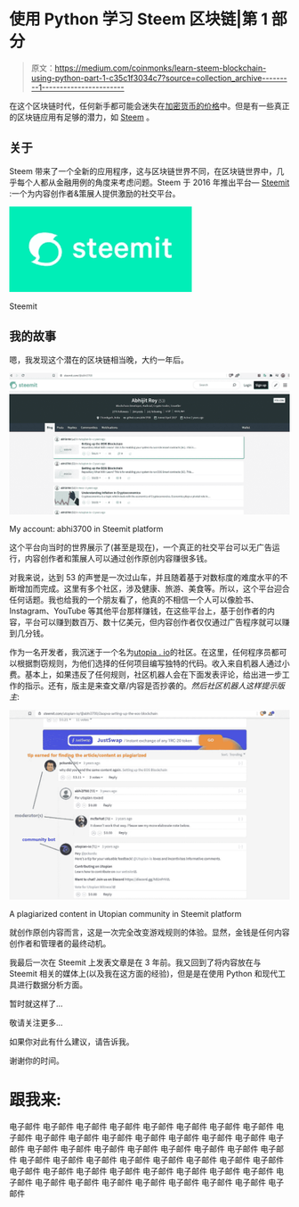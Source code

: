 # 使用 Python 学习 Steem 区块链|第 1 部分

> 原文：<https://medium.com/coinmonks/learn-steem-blockchain-using-python-part-1-c35c1f3034c7?source=collection_archive---------1----------------------->

在这个区块链时代，任何新手都可能会迷失在[加密货币的价格](https://coinmarketcap.com/)中。但是有一些真正的区块链应用有足够的潜力，如 [Steem](https://steem.com/) 。

## 关于

Steem 带来了一个全新的应用程序，这与区块链世界不同，在区块链世界中，几乎每个人都从金融用例的角度来考虑问题。Steem 于 2016 年推出平台— [Steemit](https://steemit.com/) :一个为内容创作者&策展人提供激励的社交平台。

![](img/048f339dfd6487cf6e340669b3af8d6c.png)

Steemit

## 我的故事

嗯，我发现这个潜在的区块链相当晚，大约一年后。

![](img/0a2add41e83025e3a216512f30feafcf.png)

My account: abhi3700 in Steemit platform

这个平台向当时的世界展示了(甚至是现在)，一个真正的社交平台可以无广告运行，内容创作者和策展人可以通过创作原创内容赚很多钱。

对我来说，达到 53 的声誉是一次过山车，并且随着基于对数标度的难度水平的不断增加而完成。这里有多个社区，涉及健康、旅游、美食等。所以，这个平台迎合任何话题。我也给我的一个朋友看了，他真的不相信一个人可以像脸书、Instagram、YouTube 等其他平台那样赚钱，在这些平台上，基于创作者的内容，平台可以赚到数百万、数十亿美元，但内容创作者仅仅通过广告程序就可以赚到几分钱。

作为一名开发者，我沉迷于一个名为[utopia . io](https://steemit.com/utopian-io/@sajanbasnet75/what-is-utopian-io-and-how-to-contribute-on-open-source-project-to-earn-sbd-as-rewards)的社区。在这里，任何程序员都可以根据剽窃规则，为他们选择的任何项目编写独特的代码。收入来自机器人通过小费。基本上，如果违反了任何规则，社区机器人会在下面发表评论，给出进一步工作的指示。还有，版主是来查文章/内容是否抄袭的。*然后社区机器人这样提示版主*:

![](img/8c276821e685b4de9b75bd2689fce9dc.png)

A plagiarized content in Utopian community in Steemit platform

就创作原创内容而言，这是一次完全改变游戏规则的体验。显然，金钱是任何内容创作者和管理者的最终动机。

我最后一次在 Steemit 上发表文章是在 3 年前。我又回到了将内容放在与 Steemit 相关的媒体上(以及我在这方面的经验)，但是是在使用 Python 和现代工具进行数据分析方面。

暂时就这样了…

敬请关注更多…

如果你对此有什么建议，请告诉我。

谢谢你的时间。

# 跟我来:

电子邮件 电子邮件 电子邮件 电子邮件 电子邮件 电子邮件 电子邮件 电子邮件 电子邮件 电子邮件 电子邮件 电子邮件 电子邮件 电子邮件 电子邮件 电子邮件 电子邮件 电子邮件 电子邮件 电子邮件 电子邮件 电子邮件 电子邮件 电子邮件 电子邮件 电子邮件 电子邮件 电子邮件 电子邮件 电子邮件 电子邮件 电子邮件 电子邮件 电子邮件 电子邮件 电子邮件 电子邮件 电子邮件 电子邮件 电子邮件 电子邮件 电子邮件 电子邮件 电子邮件 电子邮件 电子邮件 电子邮件 电子邮件 电子邮件 电子邮件